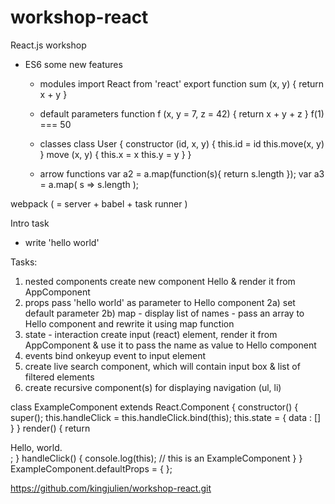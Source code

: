 # workshop-react
React.js workshop


- ES6 some new features
    - modules
    import React from 'react'
    export function sum (x, y) { return x + y }

    - default parameters
function f (x, y = 7, z = 42) {
    return x + y + z
}
f(1) === 50

    - classes
    class User {
        constructor (id, x, y) {
            this.id = id
            this.move(x, y)
        }
        move (x, y) {
            this.x = x
            this.y = y
        }
    }

    - arrow functions
        var a2 = a.map(function(s){ return s.length });
        var a3 = a.map( s => s.length );


webpack ( = server + babel + task runner )


Intro task
- write 'hello world'

Tasks:
1. nested components
    create new component Hello & render it from AppComponent
2. props
    pass 'hello world' as parameter to Hello component
        2a) set default parameter
        2b) map - display list of names - pass an array to Hello component and rewrite it using map function
3. state - interaction
    create input (react) element, render it from AppComponent & use it to pass the name as value to Hello component
4. events
    bind onkeyup event to input element
5. create live search component, which will contain input box & list of filtered elements
6. create recursive component(s) for displaying navigation (ul, li)


class ExampleComponent extends React.Component {
    constructor() {
        super();
        this.handleClick = this.handleClick.bind(this);
        this.state = { data : [] }
    }
    render() { 
        return <div onClick={this.handleClick}>Hello, world.</div>;
    }
    handleClick() {
        console.log(this); // this is an ExampleComponent
    }
}
ExampleComponent.defaultProps = {
};


https://github.com/kingjulien/workshop-react.git